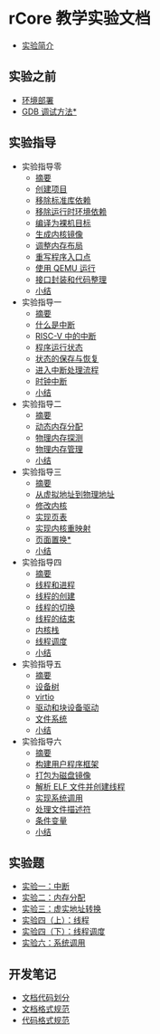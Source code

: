 # rCore 教学实验文档

* [实验简介](README.md)

## 实验之前
<!-- TODO * [Rust 基础介绍](docs/pre-lab/rust.md)  -->
<!-- TODO * [操作系统背景知识](docs/pre-lab/os.md) -->
* [环境部署](docs/pre-lab/env.md)
* [GDB 调试方法*](docs/pre-lab/gdb.md)

## 实验指导
* 实验指导零
  * [摘要](docs/lab-0/guide/intro.md)
  * [创建项目](docs/lab-0/guide/part-1.md)
  * [移除标准库依赖](docs/lab-0/guide/part-2.md)
  * [移除运行时环境依赖](docs/lab-0/guide/part-3.md)
  * [编译为裸机目标](docs/lab-0/guide/part-4.md)
  * [生成内核镜像](docs/lab-0/guide/part-5.md)
  * [调整内存布局](docs/lab-0/guide/part-6.md)
  * [重写程序入口点](docs/lab-0/guide/part-7.md)
  * [使用 QEMU 运行](docs/lab-0/guide/part-8.md)
  * [接口封装和代码整理](docs/lab-0/guide/part-9.md)
  * [小结](docs/lab-0/guide/summary.md)
* 实验指导一
  * [摘要](docs/lab-1/guide/intro.md)
  * [什么是中断](docs/lab-1/guide/part-1.md)
  * [RISC-V 中的中断](docs/lab-1/guide/part-2.md)
  * [程序运行状态](docs/lab-1/guide/part-3.md)
  * [状态的保存与恢复](docs/lab-1/guide/part-4.md)
  * [进入中断处理流程](docs/lab-1/guide/part-5.md)
  * [时钟中断](docs/lab-1/guide/part-6.md)
  * [小结](docs/lab-1/guide/summary.md)
* 实验指导二
  * [摘要](docs/lab-2/guide/intro.md)
  * [动态内存分配](docs/lab-2/guide/part-1.md)
  * [物理内存探测](docs/lab-2/guide/part-2.md)
  * [物理内存管理](docs/lab-2/guide/part-3.md)
  * [小结](docs/lab-2/guide/summary.md)
* 实验指导三
  * [摘要](docs/lab-3/guide/intro.md)
  * [从虚拟地址到物理地址](docs/lab-3/guide/part-1.md)
  * [修改内核](docs/lab-3/guide/part-2.md)
  * [实现页表](docs/lab-3/guide/part-3.md)
  * [实现内核重映射](docs/lab-3/guide/part-4.md)
  * [页面置换*](docs/lab-3/guide/part-5.md)
  * [小结](docs/lab-3/guide/summary.md)
* 实验指导四
  * [摘要](docs/lab-4/guide/intro.md)
  * [线程和进程](docs/lab-4/guide/part-1.md)
  * [线程的创建](docs/lab-4/guide/part-2.md)
  * [线程的切换](docs/lab-4/guide/part-3.md)
  * [线程的结束](docs/lab-4/guide/part-4.md)
  * [内核栈](docs/lab-4/guide/part-5.md)
  * [线程调度](docs/lab-4/guide/part-6.md)
  * [小结](docs/lab-4/guide/summary.md)
* 实验指导五
  * [摘要](docs/lab-5/guide/intro.md)
  * [设备树](docs/lab-5/guide/part-1.md)
  * [virtio](docs/lab-5/guide/part-2.md)
  * [驱动和块设备驱动](docs/lab-5/guide/part-3.md)
  * [文件系统](docs/lab-5/guide/part-4.md)
  * [小结](docs/lab-5/guide/summary.md)
* 实验指导六
  * [摘要](docs/lab-6/guide/intro.md)
  * [构建用户程序框架](docs/lab-6/guide/part-1.md)
  * [打包为磁盘镜像](docs/lab-6/guide/part-2.md)
  * [解析 ELF 文件并创建线程](docs/lab-6/guide/part-3.md)
  * [实现系统调用](docs/lab-6/guide/part-4.md)
  * [处理文件描述符](docs/lab-6/guide/part-5.md)
  * [条件变量](docs/lab-6/guide/part-6.md)
  * [小结](docs/lab-6/guide/summary.md)

## 实验题
* [实验一：中断](docs/lab-1/practice.md)
* [实验二：内存分配](docs/lab-2/practice.md)
* [实验三：虚实地址转换](docs/lab-3/practice.md)
* [实验四（上）：线程](docs/lab-4/practice-1.md)
* [实验四（下）：线程调度](docs/lab-4/practice-2.md)
* [实验六：系统调用](docs/lab-6/practice.md)

## 开发笔记
* [文档代码划分](docs/format/partition.md)
* [文档格式规范](docs/format/doc.md)
* [代码格式规范](docs/format/code.md)